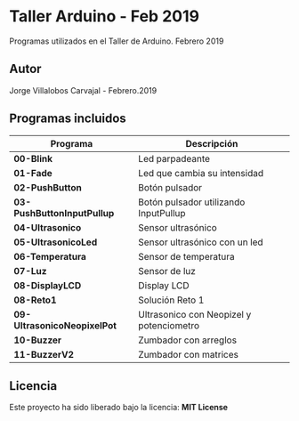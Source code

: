 # Taller Arduino - Feb 2019
Programas utilizados en el Taller de Arduino. Febrero 2019

## Autor
Jorge Villalobos Carvajal - Febrero.2019

## Programas incluidos

Programa | Descripción
------ | -----------
**00-Blink** | Led parpadeante
**01-Fade** | Led que cambia su intensidad
**02-PushButton** | Botón pulsador
**03-PushButtonInputPullup** | Botón pulsador utilizando InputPullup
**04-Ultrasonico**  | Sensor ultrasónico
**05-UltrasonicoLed** | Sensor ultrasónico con un led
**06-Temperatura** | Sensor de temperatura
**07-Luz** | Sensor de luz
**08-DisplayLCD** | Display LCD
**08-Reto1** | Solución Reto 1
**09-UltrasonicoNeopixelPot** | Ultrasonico con Neopizel y potenciometro
**10-Buzzer** | Zumbador con arreglos
**11-BuzzerV2** |  Zumbador con matrices

## Licencia
Este proyecto ha sido liberado bajo la licencia: **MIT License**
